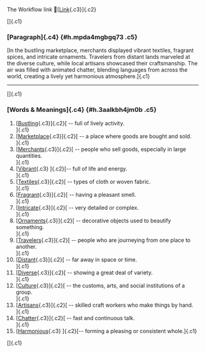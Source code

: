 The Workflow link
👏[[Link](https://www.google.com/url?q=http://www.google.com&sa=D&source=editors&ust=1756664205146814&usg=AOvVaw1s_OstxE8dfbDIDkAsbo_3){.c3}]{.c2}

[]{.c1}

### [Paragraph]{.c4} {#h.mpda4mgbgq73 .c5}

[In the bustling marketplace, merchants displayed vibrant textiles,
fragrant spices, and intricate ornaments. Travelers from distant lands
marveled at the diverse culture, while local artisans showcased their
craftsmanship. The air was filled with animated chatter, blending
languages from across the world, creating a lively yet harmonious
atmosphere.]{.c1}

------------------------------------------------------------------------

[]{.c1}

### [Words & Meanings]{.c4} {#h.3aalkbh4jm0b .c5}

1.  [[Bustling](https://www.google.com/url?q=http://www.google.com&sa=D&source=editors&ust=1756664205147768&usg=AOvVaw3fFKHY-l3fT21TWmo18QNJ){.c3}]{.c2}[ --
    full of lively activity.\
    ]{.c1}
2.  [[Marketplace](https://www.google.com/url?q=http://www.google.com&sa=D&source=editors&ust=1756664205147975&usg=AOvVaw3wID4eaaM54gvR8m8tB5uO){.c3}]{.c2}[ --
    a place where goods are bought and sold.\
    ]{.c1}
3.  [[Merchants](https://www.google.com/url?q=http://www.google.com&sa=D&source=editors&ust=1756664205148148&usg=AOvVaw0NDz-l7qKfEqtCzWxszhCp){.c3}]{.c2}[ --
    people who sell goods, especially in large quantities.\
    ]{.c1}
4.  [[Vibrant](https://www.google.com/url?q=http://www.google.com&sa=D&source=editors&ust=1756664205148317&usg=AOvVaw0lzhE3KK-t37ccqUYxlDpC){.c3}
    ]{.c2}[-- full of life and energy.\
    ]{.c1}
5.  [[Textiles](https://www.google.com/url?q=http://www.google.com&sa=D&source=editors&ust=1756664205148466&usg=AOvVaw1ur_CrVvN4iXEVltjf1Iba){.c3}]{.c2}[ --
    types of cloth or woven fabric.\
    ]{.c1}
6.  [[Fragrant](https://www.google.com/url?q=http://www.google.com&sa=D&source=editors&ust=1756664205148635&usg=AOvVaw33pWLwxRSjt9PqqyhyTRe3){.c3}]{.c2}[ --
    having a pleasant smell.\
    ]{.c1}
7.  [[Intricate](https://www.google.com/url?q=http://www.google.com&sa=D&source=editors&ust=1756664205148772&usg=AOvVaw2Dvl22HCR6hAjPBnRayX81){.c3}]{.c2}[ --
    very detailed or complex.\
    ]{.c1}
8.  [[Ornaments](https://www.google.com/url?q=http://www.google.com&sa=D&source=editors&ust=1756664205148918&usg=AOvVaw2cY_o1aI-y4oYlNCGZc2O2){.c3}]{.c2}[ --
    decorative objects used to beautify something.\
    ]{.c1}
9.  [[Travelers](https://www.google.com/url?q=http://www.google.com&sa=D&source=editors&ust=1756664205149095&usg=AOvVaw0euJr3r46CnAXAK91JwpdM){.c3}]{.c2}[ --
    people who are journeying from one place to another.\
    ]{.c1}
10. [[Distant](https://www.google.com/url?q=http://www.google.com&sa=D&source=editors&ust=1756664205149253&usg=AOvVaw0gMAqMnvDxFc-KGInunU54){.c3}]{.c2}[ --
    far away in space or time.\
    ]{.c1}
11. [[Diverse](https://www.google.com/url?q=http://www.google.com&sa=D&source=editors&ust=1756664205149437&usg=AOvVaw2p4SaWD4KaJA4UEumGCBPy){.c3}]{.c2}[ --
    showing a great deal of variety.\
    ]{.c1}
12. [[Culture](https://www.google.com/url?q=http://www.google.com&sa=D&source=editors&ust=1756664205149600&usg=AOvVaw04sBUuMYgBNlYLUyERU4se){.c3}]{.c2}[ --
    the customs, arts, and social institutions of a group.\
    ]{.c1}
13. [[Artisans](https://www.google.com/url?q=http://www.google.com&sa=D&source=editors&ust=1756664205149817&usg=AOvVaw3tc1pLDu3kNyivPwygI-8w){.c3}]{.c2}[ --
    skilled craft workers who make things by hand.\
    ]{.c1}
14. [[Chatter](https://www.google.com/url?q=http://www.google.com&sa=D&source=editors&ust=1756664205150023&usg=AOvVaw3fewRplAP_RCDEQ2EJ-wmP){.c3}]{.c2}[ --
    fast and continuous talk.\
    ]{.c1}
15. [[Harmonious](https://www.google.com/url?q=http://www.google.com&sa=D&source=editors&ust=1756664205150172&usg=AOvVaw3wkgJ2LqFzBe_iAyCCLdQo){.c3}
    ]{.c2}[-- forming a pleasing or consistent whole.]{.c1}

[]{.c1}
